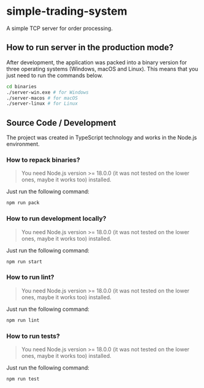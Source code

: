 # simple-trading-system

A simple TCP server for order processing.

## How to run server in the production mode?

After development, the application was packed into a binary version for three operating systems (Windows, macOS and Linux). This means that you just need to run the commands below.

```sh
cd binaries
./server-win.exe # for Windows
./server-macos # for macOS
./server-linux # for Linux
```

## Source Code / Development

The project was created in TypeScript technology and works in the Node.js environment.

### How to repack binaries?

> You need Node.js version >= 18.0.0 (it was not tested on the lower ones, maybe it works too) installed.

Just run the following command:

```sh
npm run pack
```

### How to run development locally?

> You need Node.js version >= 18.0.0 (it was not tested on the lower ones, maybe it works too) installed.

Just run the following command:

```sh
npm run start
```

### How to run lint?

> You need Node.js version >= 18.0.0 (it was not tested on the lower ones, maybe it works too) installed.

Just run the following command:

```sh
npm run lint
```

### How to run tests?

> You need Node.js version >= 18.0.0 (it was not tested on the lower ones, maybe it works too) installed.

Just run the following command:

```sh
npm run test
```
